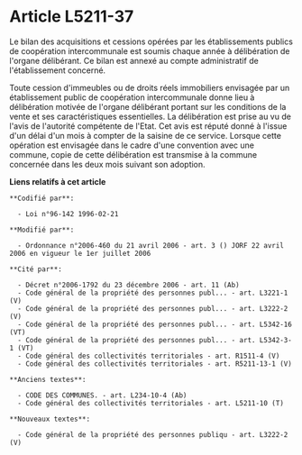 # Article L5211-37

Le bilan des acquisitions et cessions opérées par les établissements publics de coopération intercommunale est soumis chaque
année à délibération de l'organe délibérant. Ce bilan est annexé au compte administratif de l'établissement concerné.

Toute cession d'immeubles ou de droits réels immobiliers envisagée par un établissement public de coopération intercommunale
donne lieu à délibération motivée de l'organe délibérant portant sur les conditions de la vente et ses caractéristiques
essentielles. La délibération est prise au vu de l'avis de l'autorité compétente de l'Etat. Cet avis est réputé donné à
l'issue d'un délai d'un mois à compter de la saisine de ce service. Lorsque cette opération est envisagée dans le cadre d'une
convention avec une commune, copie de cette délibération est transmise à la commune concernée dans les deux mois suivant son
adoption.

**Liens relatifs à cet article**

	**Codifié par**:

	  - Loi n°96-142 1996-02-21

	**Modifié par**:

	  - Ordonnance n°2006-460 du 21 avril 2006 - art. 3 () JORF 22 avril 2006 en vigueur le 1er juillet 2006

	**Cité par**:

	  - Décret n°2006-1792 du 23 décembre 2006 - art. 11 (Ab)
	  - Code général de la propriété des personnes publ... - art. L3221-1 (V)
	  - Code général de la propriété des personnes publ... - art. L3222-2 (V)
	  - Code général de la propriété des personnes publ... - art. L5342-16 (VT)
	  - Code général de la propriété des personnes publ... - art. L5342-3-1 (VT)
	  - Code général des collectivités territoriales - art. R1511-4 (V)
	  - Code général des collectivités territoriales - art. R5211-13-1 (V)

	**Anciens textes**:

	  - CODE DES COMMUNES. - art. L234-10-4 (Ab)
	  - Code général des collectivités territoriales - art. L5211-10 (T)

	**Nouveaux textes**:

	  - Code général de la propriété des personnes publiqu - art. L3222-2 (V)
